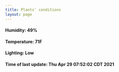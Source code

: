 ```yaml
---
title: Plants' conditions
layout: page
---
```



#### Humidity: 49%
#### Temperature: 71F
#### Lighting: Low
#### Time of last update: Thu Apr 29 07:52:02 CDT 2021
